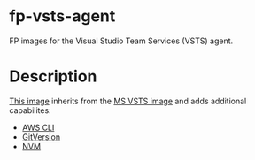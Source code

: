 # fp-vsts-agent
FP images for the Visual Studio Team Services (VSTS) agent.

# Description
[This image](https://hub.docker.com/r/frontporch/fp-vsts-agent/) inherits from the [MS VSTS image](https://github.com/Microsoft/vsts-agent-docker) and adds additional capabilites:
- [AWS CLI](https://aws.amazon.com/cli/)
- [GitVersion](https://github.com/GitTools/GitVersion)
- [NVM](https://github.com/creationix/nvm)
